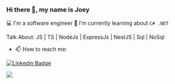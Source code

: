 ### Hi there 👋, my name is Joey

💻 I'm a software engineer 
🌱 I’m currently learning about `C# .NET`

Talk About: JS | TS | NodeJs | ExpressJs | NestJS | Sql | NoSql 

- 📫 How to reach me:

[![Linkedin Badge](https://img.shields.io/badge/LinkedIn-0077B5?style=for-the-badge&logo=linkedin&logoColor=white)](https://www.linkedin.com/in/joey-quadros/)
  
<a href = "mailto:joeyquadros5@gmail.com"><img src="https://img.shields.io/badge/-Gmail-%23333?style=for-the-badge&logo=gmail&logoColor=white" target="_blank"></a>


